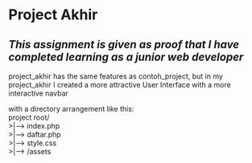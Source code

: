 # Project Akhir

## _This assignment is given as proof that I have completed learning as a junior web developer_

<p>project_akhir has the same features as contoh_project, but in my project_akhir I created a more attractive User Interface with a more interactive navbar</p>
<p>with a directory arrangement like this:
<br>project root/
<br>>|--> index.php
<br>>|--> daftar.php
<br>>|--> style.css
<br>>|--> /assets </p>
